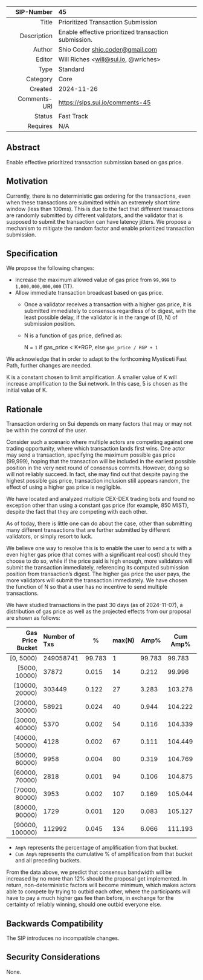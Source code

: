 | SIP-Number          | 45 |
| ---:                | :--- |
| Title               | Prioritized Transaction Submission |
| Description         | Enable effective prioritized transaction submission. |
| Author              | Shio Coder <shio.coder@gmail.com> |
| Editor              | Will Riches <will@sui.io, @wriches> |
| Type                | Standard |
| Category            | Core |
| Created             | 2024-11-26 |
| Comments-URI        | https://sips.sui.io/comments-45 |
| Status              | Fast Track |
| Requires            | N/A |

## Abstract

Enable effective prioritized transaction submission based on gas price.

## Motivation

Currently, there is no deterministic gas ordering for the transactions, even when these transactions are submitted within an extremely short time window (less than 100ms). This is due to the fact that different transactions are randomly submitted by different validators, and the validator that is supposed to submit the transaction can have latency jitters. We propose a mechanism to mitigate the random factor and enable prioritized transaction submission.

## Specification

We propose the following changes:
- Increase the maximum allowed value of gas price from `99,999` to `1,000,000,000,000` (1T).
- Allow immediate transaction broadcast based on gas price.
  - Once a validator receives a transaction with a higher gas price, it is submitted immediately to consensus regardless of tx digest, with the least possible delay, if the validator is in the range of [0, N) of submission position.
  - N is a function of gas price, defined as:

	  N = `1`  if gas_price < K\*RGP, else `gas_price / RGP + 1`

We acknowledge that in order to adapt to the forthcoming Mysticeti Fast Path, further changes are needed.  

K is a constant chosen to limit amplification. A smaller value of K will increase amplification to the Sui network. In this case, 5 is chosen as the initial value of K.

## Rationale

Transaction ordering on Sui depends on many factors that may or may not be within the control of the user.

Consider such a scenario where multiple actors are competing against one trading opportunity, where which transaction lands first wins. One actor may send a transaction, specifying the maximum possible gas price (99,999), hoping that the transaction will be included in the earliest possible position in the very next round of consensus commits. However, doing so will not reliably succeed. In fact, she may find out that despite paying the highest possible gas price, transaction inclusion still appears random, the effect of using a higher gas price is negligible.

We have located and analyzed multiple CEX-DEX trading bots and found no exception other than using a constant gas price (for example, 850 MIST), despite the fact that they are competing with each other.

As of today, there is little one can do about the case, other than submitting many different transactions that are further submitted by different validators, or simply resort to luck.

We believe one way to resolve this is to enable the user to send a tx with a even higher gas price (that comes with a significant real cost) should they choose to do so, while if the price paid is high enough, more validators will submit the transaction immediately, referencing its computed submission position from transaction’s digest. The higher gas price the user pays, the more validators will submit the transaction immediately. We have chosen the function of N so that a user has no incentive to send multiple transactions.

We have studied transactions in the past 30 days (as of 2024-11-07), a distribution of gas price as well as the projected effects from our proposal are shown as follows:

| Gas Price Bucket | Number of Txs | %      | max(N) | Amp%   | Cum Amp% |
| ---------------: | :------------ | ------ | ------ | ------ | -------- |
| [0, 5000)        | 249058741     | 99.783 | 1      | 99.783 | 99.783   |
| [5000, 10000)    | 37872         | 0.015  | 14     | 0.212  | 99.996   |
| [10000, 20000)   | 303449        | 0.122  | 27     | 3.283  | 103.278  |
| [20000, 30000)   | 58921         | 0.024  | 40     | 0.944  | 104.222  |
| [30000, 40000)   | 5370          | 0.002  | 54     | 0.116  | 104.339  |
| [40000, 50000)   | 4128          | 0.002  | 67     | 0.111  | 104.449  |
| [50000, 60000)   | 9958          | 0.004  | 80     | 0.319  | 104.769  |
| [60000, 70000)   | 2818          | 0.001  | 94     | 0.106  | 104.875  |
| [70000, 80000)   | 3953          | 0.002  | 107    | 0.169  | 105.044  |
| [80000, 90000)   | 1729          | 0.001  | 120    | 0.083  | 105.127  |
| [90000, 100000)  | 112992        | 0.045  | 134    | 6.066  | 111.193  |

- `Amp%` represents the percentage of amplification from that bucket.
- `Cum Amp%` represents the cumulative % of amplification from that bucket and all preceding buckets.

From the data above, we predict that consensus bandwidth will be increased by no more than 12% should the proposal get implemented. In return, non-deterministic factors will become minimum, which makes actors able to compete by trying to outbid each other, where the participants will have to pay a much higher gas fee than before, in exchange for the certainty of reliably winning, should one outbid everyone else.

## Backwards Compatibility

The SIP introduces no incompatible changes.

## Security Considerations

None.
